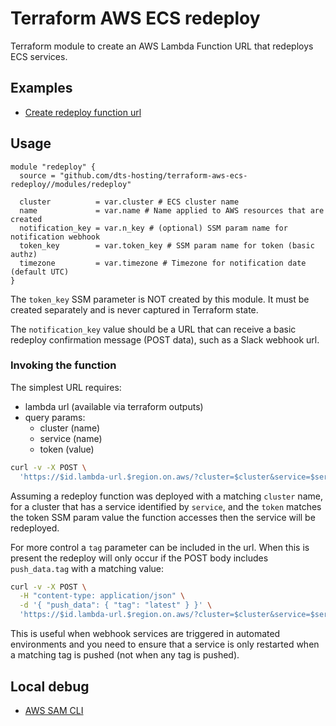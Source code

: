 # Terraform AWS ECS redeploy

Terraform module to create an AWS Lambda Function URL that redeploys ECS services.

## Examples

- [Create redeploy function url](examples/complete)

## Usage

```hcl
module "redeploy" {
  source = "github.com/dts-hosting/terraform-aws-ecs-redeploy//modules/redeploy"

  cluster          = var.cluster # ECS cluster name
  name             = var.name # Name applied to AWS resources that are created
  notification_key = var.n_key # (optional) SSM param name for notification webhook
  token_key        = var.token_key # SSM param name for token (basic authz)
  timezone         = var.timezone # Timezone for notification date (default UTC)
}
```

The `token_key` SSM parameter is NOT created by this module. It must be
created separately and is never captured in Terraform state.

The `notification_key` value should be a URL that can receive a basic redeploy
confirmation message (POST data), such as a Slack webhook url.

### Invoking the function

The simplest URL requires:

- lambda url (available via terraform outputs)
- query params:
  - cluster (name)
  - service (name)
  - token (value)

```bash
curl -v -X POST \
  'https://$id.lambda-url.$region.on.aws/?cluster=$cluster&service=$service&token=$token'
```

Assuming a redeploy function was deployed with a matching `cluster` name, for a cluster
that has a service identified by `service`, and the `token` matches the token SSM param
value the function accesses then the service will be redeployed.

For more control a `tag` parameter can be included in the url. When this is present the
redeploy will only occur if the POST body includes `push_data.tag` with a matching value:

```bash
curl -v -X POST \
  -H "content-type: application/json" \
  -d '{ "push_data": { "tag": "latest" } }' \
  'https://$id.lambda-url.$region.on.aws/?cluster=$cluster&service=$service&token=$token&tag=latest'
```

This is useful when webhook services are triggered in automated environments and you need
to ensure that a service is only restarted when a matching tag is pushed (not when any tag
is pushed).

## Local debug

- [AWS SAM CLI](https://docs.aws.amazon.com/serverless-application-model/latest/developerguide/install-sam-cli.html)
